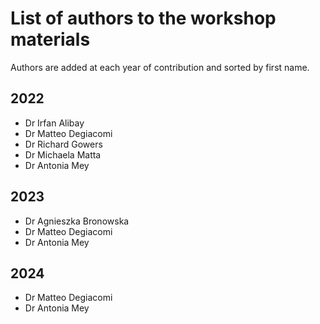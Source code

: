 # List of authors to the workshop materials

Authors are added at each year of contribution and sorted by first name.

## 2022

- Dr Irfan Alibay
- Dr Matteo Degiacomi
- Dr Richard Gowers
- Dr Michaela Matta
- Dr Antonia Mey

## 2023
- Dr Agnieszka Bronowska
- Dr Matteo Degiacomi
- Dr Antonia Mey

## 2024
- Dr Matteo Degiacomi
- Dr Antonia Mey
